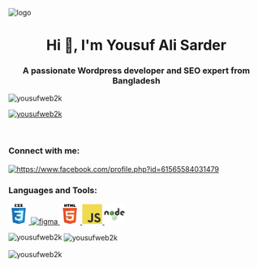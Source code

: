 ![logo](https://github.com/yousufweb2k/yousufweb2k/blob/main/githubBanner.png)

<h1 align="center">Hi 👋, I'm Yousuf Ali Sarder</h1>
<h3 align="center">A passionate Wordpress developer and SEO expert from Bangladesh</h3>

<p align="left"> <img src="https://komarev.com/ghpvc/?username=yousufweb2k&label=Profile%20views&color=0e75b6&style=flat" alt="yousufweb2k" /> </p>

<p align="left"> <a href="https://github.com/ryo-ma/github-profile-trophy"><img src="https://github-profile-trophy.vercel.app/?username=yousufweb2k" alt="yousufweb2k" /></a> </p>

<p align="left"> <a href="https://twitter.com/" target="blank"><img src="https://img.shields.io/twitter/follow/?logo=twitter&style=for-the-badge" alt="" /></a> </p>

<h3 align="left">Connect with me:</h3>
<p align="left">
<a href="https://fb.com/https://www.facebook.com/profile.php?id=61565584031479" target="blank"><img align="center" src="https://raw.githubusercontent.com/rahuldkjain/github-profile-readme-generator/master/src/images/icons/Social/facebook.svg" alt="https://www.facebook.com/profile.php?id=61565584031479" height="30" width="40" /></a>
</p>

<h3 align="left">Languages and Tools:</h3>
<p align="left"> <a href="https://www.w3schools.com/css/" target="_blank" rel="noreferrer"> <img src="https://raw.githubusercontent.com/devicons/devicon/master/icons/css3/css3-original-wordmark.svg" alt="css3" width="40" height="40"/> </a> <a href="https://www.figma.com/" target="_blank" rel="noreferrer"> <img src="https://www.vectorlogo.zone/logos/figma/figma-icon.svg" alt="figma" width="40" height="40"/> </a> <a href="https://www.w3.org/html/" target="_blank" rel="noreferrer"> <img src="https://raw.githubusercontent.com/devicons/devicon/master/icons/html5/html5-original-wordmark.svg" alt="html5" width="40" height="40"/> </a> <a href="https://developer.mozilla.org/en-US/docs/Web/JavaScript" target="_blank" rel="noreferrer"> <img src="https://raw.githubusercontent.com/devicons/devicon/master/icons/javascript/javascript-original.svg" alt="javascript" width="40" height="40"/> </a> <a href="https://nodejs.org" target="_blank" rel="noreferrer"> <img src="https://raw.githubusercontent.com/devicons/devicon/master/icons/nodejs/nodejs-original-wordmark.svg" alt="nodejs" width="40" height="40"/> </a> </p>

<p><img align="left" src="https://github-readme-stats.vercel.app/api/top-langs?username=yousufweb2k&show_icons=true&locale=en&layout=compact" alt="yousufweb2k" /></p>

<p>&nbsp;<img align="center" src="https://github-readme-stats.vercel.app/api?username=yousufweb2k&show_icons=true&locale=en" alt="yousufweb2k" /></p>

<p><img align="center" src="https://github-readme-streak-stats.herokuapp.com/?user=yousufweb2k&" alt="yousufweb2k" /></p>

